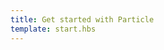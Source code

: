 ```yaml
---
title: Get started with Particle
template: start.hbs
---
```

<script src='/assets/js/redirect.js'></script>

